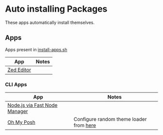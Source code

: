 # Auto installing Packages

These apps automatically install themselves.

## Apps

Apps present in [install-apps.sh](./install-apps.sh)

| App                                    | Notes |
| -------------------------------------- | ----- |
| [Zed Editor](https://zed.dev/download) |       |

### CLI Apps

| App                                                                             | Notes                                                                                                         |
|---------------------------------------------------------------------------------|---------------------------------------------------------------------------------------------------------------|
| [Node.js via Fast Node Manager](https://nodejs.org/en/download/package-manager) |                                                                                                               |
| [Oh My Posh](https://ohmyposh.dev/docs/installation/linux)                      | Configure random theme loader from [here](https://gist.github.com/MRDGH2821/614a6e8c7e0a6a73dbd7f2f7be07bf93) |
